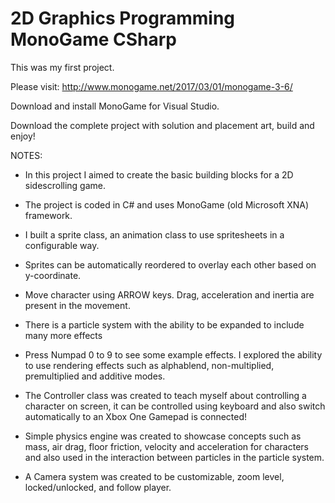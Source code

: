 # 2D Graphics Programming MonoGame CSharp

This was my first project.

Please visit: http://www.monogame.net/2017/03/01/monogame-3-6/

Download and install MonoGame for Visual Studio.

Download the complete project with solution and placement art, build and enjoy!


NOTES:

- In this project I aimed to create the basic building blocks for a 2D sidescrolling game.

- The project is coded in C# and uses MonoGame (old Microsoft XNA) framework.

- I built a sprite class, an animation class to use spritesheets in a configurable way.

- Sprites can be automatically reordered to overlay each other based on y-coordinate.

- Move character using ARROW keys. Drag, acceleration and inertia are present in the movement.

- There is a particle system with the ability to be expanded to include many more effects

- Press Numpad 0 to 9 to see some example effects. I explored the ability to use rendering effects such as alphablend, non-multiplied, premultiplied and additive modes.

- The Controller class was created to teach myself about controlling a character on screen, it can be controlled using keyboard and also switch automatically to an Xbox One Gamepad is connected!

- Simple physics engine was created to showcase concepts such as mass, air drag, floor friction, velocity and acceleration for characters and also used in the interaction between particles in the particle system.

- A Camera system was created to be customizable, zoom level, locked/unlocked, and follow player.
